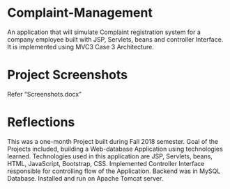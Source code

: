# Complaint-Management
An application that will simulate Complaint registration system for a company employee built with JSP, Servlets, beans 
and controller Interface. It is implemented using MVC3 Case 3 Architecture. 

# Project Screenshots
Refer “Screenshots.docx”

# Reflections
This was a one-month Project built during Fall 2018 semester. 
Goal of the Projects included, building a Web-database Application using technologies learned.
Technologies used in this application are JSP, Servlets, beans, HTML, JavaScript, Bootstrap, CSS. 
Implemented Controller Interface responsible for controlling flow of the Application. 
Backend was in MySQL Database. Installed and run on Apache Tomcat server. 
